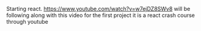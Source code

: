Starting react.
https://www.youtube.com/watch?v=w7ejDZ8SWv8
will be following along with this video for the first project
it is a react crash course through youtube

 <!-- NOTES
 npx - local instead of global install 
 npx create-react-app {name-of-project} - creates a new directory with everything in it in current directory/folder
 jsx(javascript syntax extension) is used in the app.js folder 
 className == class
 htmlFor == for 
 can write js directly into jsx with {} ie const name = "something" ... <h1> hello {name} </h1>  -->
